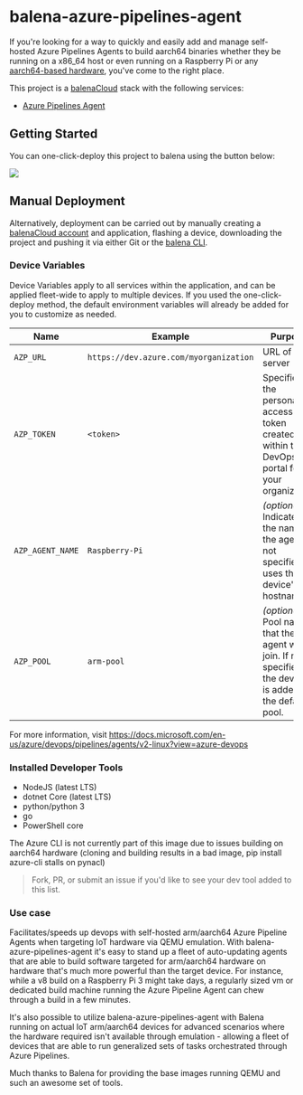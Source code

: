 # balena-azure-pipelines-agent

If you're looking for a way to quickly and easily add and manage self-hosted Azure Pipelines Agents to build aarch64 binaries whether they be running on a x86_64 host or even running on a Raspberry Pi or any [aarch64-based hardware](https://www.balena.io/docs/reference/base-images/devicetypes/), you've come to the right place. 

This project is a [balenaCloud](https://www.balena.io/cloud) stack with the following services:

* [Azure Pipelines Agent](https://docs.microsoft.com/en-us/azure/devops/pipelines/agents/v2-linux?view=azure-devops) 

## Getting Started

You can one-click-deploy this project to balena using the button below:

[![](https://balena.io/deploy.svg)](https://dashboard.balena-cloud.com/deploy)

## Manual Deployment

Alternatively, deployment can be carried out by manually creating a [balenaCloud account](https://dashboard.balena-cloud.com) and application, flashing a device, downloading the project and pushing it via either Git or the [balena CLI](https://github.com/balena-io/balena-cli).

### Device Variables

Device Variables apply to all services within the application, and can be applied fleet-wide to apply to multiple devices. If you used the one-click-deploy method, the default environment variables will already be added for you to customize as needed.

|Name|Example|Purpose|
|---|---|---|
|`AZP_URL`|`https://dev.azure.com/myorganization`|URL of the server|
|`AZP_TOKEN`|`<token>`|Specifies the personal access token created within the DevOps portal for your organization|
|`AZP_AGENT_NAME`|`Raspberry-Pi`|_(optional)_ Indicates the name of the agent. If not specified uses the device's hostname.|
|`AZP_POOL`|`arm-pool`|_(optional)_ Pool name that the agent will join. If not specified the device is added to the default pool.|


For more information, visit https://docs.microsoft.com/en-us/azure/devops/pipelines/agents/v2-linux?view=azure-devops


### Installed Developer Tools

 - NodeJS (latest LTS)
 - dotnet Core (latest LTS)
 - python/python 3
 - go
 - PowerShell core

The Azure CLI is not currently part of this image due to issues building on aarch64 hardware (cloning and building results in a bad image, pip install azure-cli stalls on pynacl)

> Fork, PR, or submit an issue if you'd like to see your dev tool added to this list.


### Use case

Facilitates/speeds up devops with self-hosted arm/aarch64 Azure Pipeline Agents when targeting IoT hardware via QEMU emulation. With balena-azure-pipelines-agent it's easy to stand up a fleet of auto-updating agents that are able to build software targeted for arm/aarch64 hardware on hardware that's much more powerful than the target device. For instance, while a v8 build on a Raspberry Pi 3 might take days, a regularly sized vm or dedicated build machine running the Azure Pipeline Agent can chew through a build in a few minutes.

It's also possible to utilize balena-azure-pipelines-agent with Balena running on actual IoT arm/aarch64 devices for advanced scenarios where the hardware required isn't available through emulation - allowing a fleet of devices that are able to run generalized sets of tasks orchestrated through Azure Pipelines.


Much thanks to Balena for providing the base images running QEMU and such an awesome set of tools.
